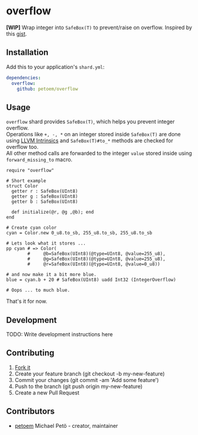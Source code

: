 # overflow

**[WIP]** Wrap integer into `SafeBox(T)` to prevent/raise on overflow. Inspired by this [gist](https://gist.github.com/endSly/3226a22f91689e7eae338fd647d6c785).

## Installation

Add this to your application's `shard.yml`:

```yaml
dependencies:
  overflow:
    github: petoem/overflow
```

## Usage

`overflow` shard provides `SafeBox(T)`, which helps you prevent integer overflow.  
Operations like `+, -, *` on an integer stored inside `SafeBox(T)` are done using [LLVM Intrinsics](https://llvm.org/docs/LangRef.html#arithmetic-with-overflow-intrinsics) and `SafeBox(T)#to_*` methods are checked for overflow too.  
All other method calls are forwarded to the integer `value` stored inside using `forward_missing_to` macro.
```crystal
require "overflow"

# Short example
struct Color
  getter r : SafeBox(UInt8)
  getter g : SafeBox(UInt8)
  getter b : SafeBox(UInt8)

  def initialize(@r, @g ,@b); end
end

# Create cyan color
cyan = Color.new 0_u8.to_sb, 255_u8.to_sb, 255_u8.to_sb

# Lets look what it stores ...
pp cyan # => Color(
        #     @b=SafeBox(UInt8)(@type=UInt8, @value=255_u8),
        #     @g=SafeBox(UInt8)(@type=UInt8, @value=255_u8),
        #     @r=SafeBox(UInt8)(@type=UInt8, @value=0_u8))

# and now make it a bit more blue.
blue = cyan.b + 20 # SafeBox(UInt8) uadd Int32 (IntegerOverflow)

# Oops ... to much blue.
```

That's it for now.

## Development

TODO: Write development instructions here

## Contributing

1. [Fork it](https://github.com/petoem/overflow/fork)
2. Create your feature branch (git checkout -b my-new-feature)
3. Commit your changes (git commit -am 'Add some feature')
4. Push to the branch (git push origin my-new-feature)
5. Create a new Pull Request

## Contributors

- [petoem](https://github.com/petoem) Michael Petö - creator, maintainer

